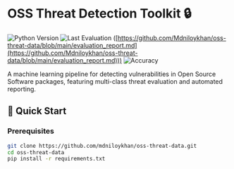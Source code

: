 # OSS Threat Detection Toolkit 🔒

![Python Version](https://img.shields.io/badge/python-3.8%2B-blue)
![Last Evaluation](https://img.shields.io/badge/dynamic/json?url=https%3A%2F%2Fraw.githubusercontent.com%2Fmdniloykhan%2Foss-threat-data%2Fmain%2Fdocs%2Flast_eval.json&query=date&label=last%20evaluation)
([https://github.com/Mdniloykhan/oss-threat-data/blob/main/evaluation_report.md](https://github.com/Mdniloykhan/oss-threat-data/blob/main/evaluation_report.md)))
![Accuracy](https://img.shields.io/badge/accuracy-85%25-yellowgreen)

A machine learning pipeline for detecting vulnerabilities in Open Source Software packages, featuring multi-class threat evaluation and automated reporting.

## 🚀 Quick Start

### Prerequisites
```bash
git clone https://github.com/mdniloykhan/oss-threat-data.git
cd oss-threat-data
pip install -r requirements.txt
